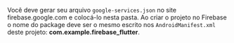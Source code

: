 Você deve gerar seu arquivo `google-services.json` no site firebase.google.com e colocá-lo nesta pasta.
Ao criar o projeto no Firebase o nome do package deve ser o mesmo escrito nos `AndroidManifest.xml` deste projeto: **com.example.firebase_flutter**.